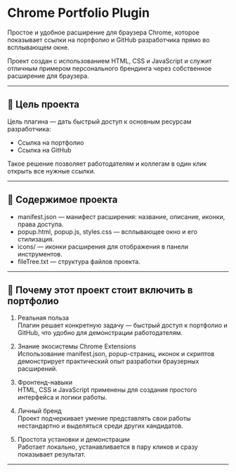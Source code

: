 # Chrome Portfolio Plugin

Простое и удобное расширение для браузера Chrome, которое показывает ссылки на портфолио и GitHub разработчика прямо во всплывающем окне.  

Проект создан с использованием HTML, CSS и JavaScript и служит отличным примером персонального брендинга через собственное расширение для браузера.

---

## 🎯 Цель проекта

Цель плагина — дать быстрый доступ к основным ресурсам разработчика:
- Ссылка на портфолио
- Ссылка на GitHub

Такое решение позволяет работодателям и коллегам в один клик открыть все нужные ссылки.

---

## 📂 Содержимое проекта

- manifest.json — манифест расширения: название, описание, иконки, права доступа.
- popup.html, popup.js, styles.css — всплывающее окно и его стилизация.
- icons/ — иконки расширения для отображения в панели инструментов.
- fileTree.txt — структура файлов проекта.

---

## 🚀 Почему этот проект стоит включить в портфолио

1. Реальная польза  
   Плагин решает конкретную задачу — быстрый доступ к портфолио и GitHub, что удобно для демонстрации работодателям.  

2. Знание экосистемы Chrome Extensions  
   Использование manifest.json, popup-страниц, иконок и скриптов демонстрирует практический опыт разработки браузерных расширений.  

3. Фронтенд-навыки  
   HTML, CSS и JavaScript применены для создания простого интерфейса и логики работы.  

4. Личный бренд  
   Проект подчеркивает умение представлять свои работы нестандартно и выделяться среди других кандидатов.  

5. Простота установки и демонстрации  
   Работает локально, устанавливается в пару кликов и сразу показывает результат.

---